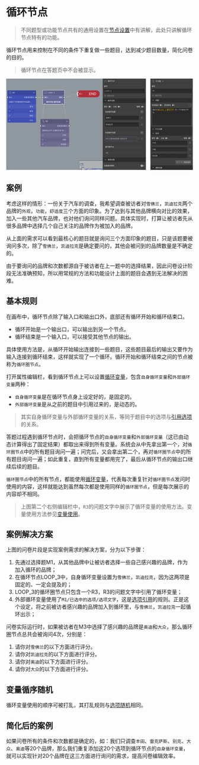 ```index

```

```tag

```

```summary

```
# 循环节点

> 不同题型或功能节点共有的通用设置在[节点设置](../node-setting/concept.md)中有讲解，此处只讲解循环节点特有的功能。

循环节点用来控制在不同的条件下重复做一些题目，达到减少题目数量，简化问卷的目的。

> 循环节点在答题页中不会被显示。

<img src='./images/loop.png' width='1000'>

## 案例

考虑这样的情形：一份关于汽车的调查，我希望调查被访者对`雪佛兰`，`凯迪拉克`两个品牌的`外观`，`功能`，`舒适度`三个方面的印象。为了达到与其他品牌横向对比的效果，加入一些其他汽车品牌，也对他们询问同样问题。具体实现时，打算让被访者先从很多品牌中选择几个自己关注的品牌作为被加入的品牌。

从上面的需求可以看到最核心的题目就是询问三个方面印象的题目，只是该题要被询问多次，除了`雪佛兰`，`凯迪拉克`是确定要问的，其他会被问到的品牌数量是不确定的。

由于要询问的品牌和次数都源自于被访者在上一题中的选择结果，因此问卷设计阶段无法准确预知，所以用常规的方法和功能设计上面的题目会遇到无法解决的困难。

## 基本规则

在画布中，循环节点除了输入口和输出口外，底部还有循环开始和循环结束口。
+ 循环开始是一个输出口，可以输出到另一个节点。
+ 循环结束是一个输入口，可以接受其他节点的输出。

具体使用方法是，从循环开始输出连接到一些题目，这些题目最后的输出又要作为输入连接到循环结束，这样就实现了一个循环。循环开始和循环结束之间的节点被称为`循环圈节点`。

打开属性编辑栏，看到循环节点上可以设置[循环变量](../variable/loop-type.md)，包含`自身循环变量`和`外部循环变量`两种：
+ `自身循环变量`是在循环节点身上设定好的，是固定的。
+ `外部循环变量`是从之前的题目中引用过来的，是动态的。
> 其实自身循环变量与外部循环变量的关系，等同于题目中的选项与[引用选项](../opt-reference/concept.md)的关系。

答题过程遇到循环节点时，会把循环节点的`自身循环变量`和`外部循环变量`（这已由动态计算得出了固定结果）都取出来得到所有变量。系统会从中先拿出第一个，对`循环圈节点`中的所有题目询问一遍；问完后，又会拿出第二个，再对`循环圈节点`中的所有题目询问一遍；如此重复，直到所有变量都用完了，最后从循环节点的输出口继续后续的题目。

`循环圈节点`中的所有节点，都能使用[循环变量](../variable/loop-type.md)，代表每次重复针对`循环圈节点`发问时使用的内容，这样就能达到虽然每次都是使用同样的`循环圈节点`，但是每次展示的内容却不相同。

> 上图第二个右侧编辑栏中，`R3`的问题文字中展示了循环变量的使用方法。变量使用方法参见[变量使用](../variable/usage.md)。

## 案例解决方案

上图的问卷片段是实现案例需求的解决方案，分为以下步骤：
1. 先通过选择题M1，从其他品牌中让被访者选择一些自己感兴趣的品牌，作为加入循环的品牌；
2. 在循环节点LOOP_3中，自身循环变量设置为`雪佛兰`，`凯迪拉克`，因为这两项是固定的、一定会提及的；
3. LOOP_3的循环圈节点只包含一个R3，R3的问题文字中引用了循环变量；
4. 外部循环变量使用了`M1/已选中的选项/选项文字`，这是[选项引用](../opt-reference/concept.md)的规则。正是这个设定，将之前被访者感兴趣的品牌加入到循环里，与`雪佛兰`，`凯迪拉克`一起循环出示；

问卷实际运行时，如果被访者在M3中选择了感兴趣的品牌是`奥迪`和`大众`，那么循环圈节点总共会被询问4次，分别是：
1. 请你对`雪佛兰`的以下方面进行评分。
2. 请你对`凯迪拉克`的以下方面进行评分。
3. 请你对`奥迪`的以下方面进行评分。
4. 请你对`大众`的以下方面进行评分。

## 变量循序随机

循环变量使用的顺序可被打乱，其打乱规则与[选项随机](../node-setting/option-random.md)相同。

## 简化后的案例

如果问卷所有的条件和次数都是确定的，如：我们只调查`丰田`、`雷克萨斯`、`别克`、`大众`、`奥迪`等20个品牌，那么我们重复添加这20个选项到循环节点的`自身循环变量`，就可以实现针对20个品牌在这三方面进行询问的需求，提高问卷编辑效率。
